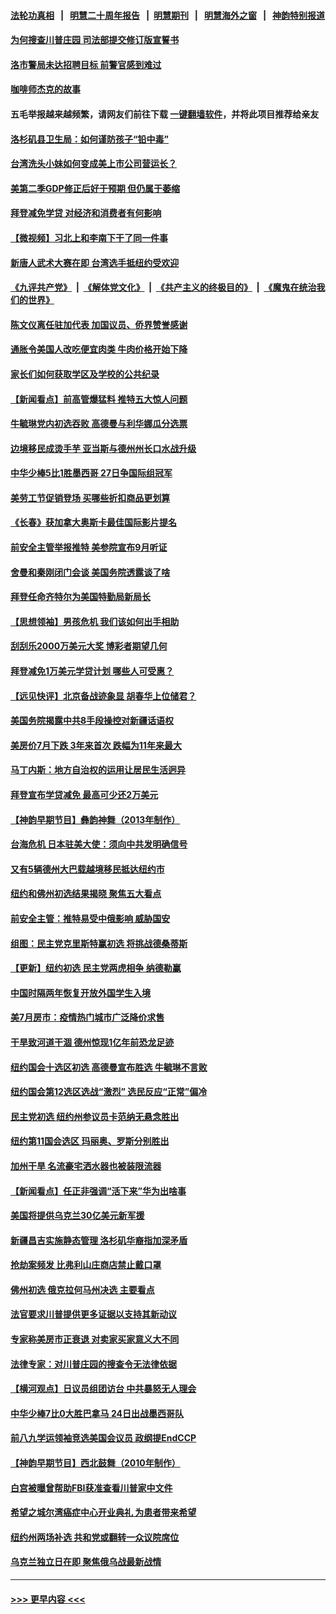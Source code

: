 #### [法轮功真相](https://github.com/gfw-breaker/truth/blob/master/README.md?t=0) &nbsp;&nbsp;|&nbsp;&nbsp; [明慧二十周年报告](https://github.com/gfw-breaker/mh-reports/blob/master/README.md?t=0) &nbsp;&nbsp;|&nbsp;&nbsp;[明慧期刊](https://github.com/gfw-breaker/mh-qikan) &nbsp;&nbsp;|&nbsp;&nbsp; [明慧海外之窗](https://github.com/gfw-breaker/mh-news/blob/master/README.md?t=0) &nbsp;&nbsp;|&nbsp;&nbsp; [神韵特别报道](https://github.com/gfw-breaker/mh-news/blob/master/shenyun.md?t=0)
#### [为何搜查川普庄园 司法部提交修订版宣誓书](../pages/nsc412/n13810155.md?t=08260351) 
#### [洛市警局未达招聘目标 前警官感到难过](../pages/nsc412/n13810137.md?t=08260351) 
#### [咖啡师杰克的故事](../pages/nsc412/n13810070.md?t=08260351) 
#### 五毛举报越来越频繁，请网友们前往下载 [一键翻墙软件](https://github.com/gfw-breaker/ssr-accounts)，并将此项目推荐给亲友
#### [洛杉矶县卫生局：如何谨防孩子“铅中毒”](../pages/nsc412/n13809479.md?t=08260351) 
#### [台湾洗头小妹如何变成美上市公司营运长？](../pages/nsc412/n13809513.md?t=08260351) 
#### [美第二季GDP修正后好于预期 但仍属于萎缩](../pages/nsc412/n13810044.md?t=08260351) 
#### [拜登减免学贷 对经济和消费者有何影响](../pages/nsc412/n13809891.md?t=08260351) 
#### [【微视频】习北上和李南下干了同一件事](../pages/nsc412/n13809886.md?t=08260351) 
#### [新唐人武术大赛在即 台湾选手抵纽约受欢迎](../pages/nsc412/n13809428.md?t=08260351) 
#### [《九评共产党》](https://github.com/begood0513/9ping.md/blob/master/README.md) &nbsp;|&nbsp; [《解体党文化》](../../../../jtdwh.md/blob/master/README.md)  &nbsp;|&nbsp; [《共产主义的终极目的》](../../../../gczydzjmd.md/blob/master/README.md) &nbsp;|&nbsp; [《魔鬼在统治我们的世界》](../../../../mgztzwmdsj.md/blob/master/README.md) 
#### [陈文仪离任驻加代表 加国议员、侨界赞誉感谢](../pages/nsc412/n13804642.md?t=08260351) 
#### [通胀令美国人改吃便宜肉类 牛肉价格开始下降](../pages/nsc412/n13809752.md?t=08260351) 
#### [家长们如何获取学区及学校的公共纪录](../pages/nsc412/n13809637.md?t=08260351) 
#### [【新闻看点】前高管爆猛料 推特五大惊人问题](../pages/nsc412/n13808665.md?t=08260351) 
#### [牛毓琳党内初选吞败 高德曼与利华娜瓜分选票](../pages/nsc412/n13809602.md?t=08260351) 
#### [边境移民成烫手芋 亚当斯与德州州长口水战升级](../pages/nsc412/n13809584.md?t=08260351) 
#### [中华少棒5比1胜墨西哥 27日争国际组冠军](../pages/nsc412/n13809594.md?t=08260351) 
#### [美劳工节促销登场 买哪些折扣商品更划算](../pages/nsc412/n13809422.md?t=08260351) 
#### [《长春》获加拿大奥斯卡最佳国际影片提名](../pages/nsc412/n13809423.md?t=08260351) 
#### [前安全主管举报推特 美参院宣布9月听证](../pages/nsc412/n13809451.md?t=08260351) 
#### [舍曼和秦刚闭门会谈 美国务院透露谈了啥](../pages/nsc412/n13809463.md?t=08260351) 
#### [拜登任命齐特尔为美国特勤局新局长](../pages/nsc412/n13809397.md?t=08260351) 
#### [【思想领袖】男孩危机 我们该如何出手相助](../pages/nsc412/n13802005.md?t=08260351) 
#### [刮刮乐2000万美元大奖 博彩者期望几何](../pages/nsc412/n13809417.md?t=08260351) 
#### [拜登减免1万美元学贷计划 哪些人可受惠？](../pages/nsc412/n13809400.md?t=08260351) 
#### [【远见快评】北京备战迹象显 胡春华上位储君？](../pages/nsc412/n13809399.md?t=08260351) 
#### [美国务院揭露中共8手段操控对新疆话语权](../pages/nsc412/n13809373.md?t=08260351) 
#### [美房价7月下跌 3年来首次 跌幅为11年来最大](../pages/nsc412/n13809389.md?t=08260351) 
#### [马丁内斯：地方自治权的运用让居民生活迥异](../pages/nsc412/n13809402.md?t=08260351) 
#### [拜登宣布学贷减免 最高可少还2万美元](../pages/nsc412/n13809308.md?t=08260351) 
#### [【神韵早期节目】彝韵神舞（2013年制作）](../pages/nsc412/n13809314.md?t=08260351) 
#### [台海危机 日本驻美大使：须向中共发明确信号](../pages/nsc412/n13809271.md?t=08260351) 
#### [又有5辆德州大巴载越境移民抵达纽约市](../pages/nsc412/n13808588.md?t=08260351) 
#### [纽约和佛州初选结果揭晓 聚焦五大看点](../pages/nsc412/n13809187.md?t=08260351) 
#### [前安全主管：推特易受中俄影响 威胁国安](../pages/nsc412/n13809015.md?t=08260351) 
#### [组图：民主党克里斯特赢初选 将挑战德桑蒂斯](../pages/nsc412/n13809092.md?t=08260351) 
#### [【更新】纽约初选 民主党两虎相争 纳德勒赢](../pages/nsc412/n13808579.md?t=08260351) 
#### [中国时隔两年恢复开放外国学生入境](../pages/nsc412/n13809012.md?t=08260351) 
#### [美7月房市：疫情热门城市广泛降价求售](../pages/nsc412/n13808987.md?t=08260351) 
#### [干旱致河道干涸 德州惊现1亿年前恐龙足迹](../pages/nsc412/n13808811.md?t=08260351) 
#### [纽约国会十选区初选 高德曼宣布胜选 牛毓琳不言败](../pages/nsc412/n13808889.md?t=08260351) 
#### [纽约国会第12选区选战“激烈” 选民反应“正常”偏冷](../pages/nsc412/n13808884.md?t=08260351) 
#### [民主党初选 纽约州参议员卡范纳无悬念胜出](../pages/nsc412/n13808881.md?t=08260351) 
#### [纽约第11国会选区 玛丽奥、罗斯分别胜出](../pages/nsc412/n13808887.md?t=08260351) 
#### [加州干旱 名流豪宅洒水器也被装限流器](../pages/nsc412/n13808901.md?t=08260351) 
#### [【新闻看点】任正非强调“活下来”华为出啥事](../pages/nsc412/n13807979.md?t=08260351) 
#### [美国将提供乌克兰30亿美元新军援](../pages/nsc412/n13808768.md?t=08260351) 
#### [新疆昌吉实施静态管理 洛杉矶华裔指加深矛盾](../pages/nsc412/n13808820.md?t=08260351) 
#### [抢劫案频发 比弗利山庄商店禁止戴口罩](../pages/nsc412/n13808796.md?t=08260351) 
#### [佛州初选 俄克拉何马州决选  主要看点](../pages/nsc412/n13808578.md?t=08260351) 
#### [法官要求川普提供更多证据以支持其新动议](../pages/nsc412/n13808691.md?t=08260351) 
#### [专家称美房市正衰退 对卖家买家意义大不同](../pages/nsc412/n13808627.md?t=08260351) 
#### [法律专家：对川普庄园的搜查令无法律依据](../pages/nsc412/n13808534.md?t=08260351) 
#### [【横河观点】日议员组团访台 中共暴怒无人理会](../pages/nsc412/n13808647.md?t=08260351) 
#### [中华少棒7比0大胜巴拿马 24日出战墨西哥队](../pages/nsc412/n13808658.md?t=08260351) 
#### [前八九学运领袖竞选美国会议员 政纲提EndCCP](../pages/nsc412/n13808656.md?t=08260351) 
#### [【神韵早期节目】西北鼓舞（2010年制作）](../pages/nsc412/n13808589.md?t=08260351) 
#### [白宫被曝曾帮助FBI获准查看川普家中文件](../pages/nsc412/n13808624.md?t=08260351) 
#### [希望之城尔湾癌症中心开业典礼 为患者带来希望](../pages/nsc412/n13808593.md?t=08260351) 
#### [纽约州两场补选 共和党或翻转一众议院席位](../pages/nsc412/n13808526.md?t=08260351) 
#### [乌克兰独立日在即 聚焦俄乌战最新战情](../pages/nsc412/n13808416.md?t=08260351) 

----
#### [ >>> 更早内容 <<< ](../indexes/nsc412-earlier.md)
